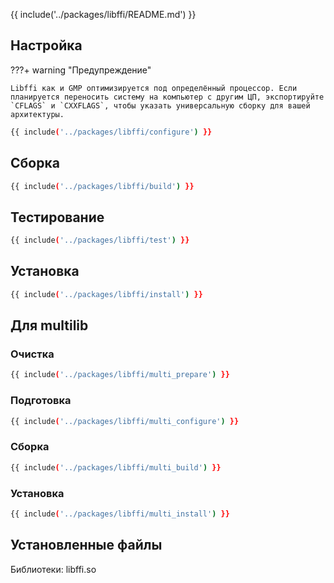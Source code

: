 {{ include('../packages/libffi/README.md') }}

## Настройка

???+ warning "Предупреждение"

    Libffi как и GMP оптимизируется под определённый процессор. Если планируется переносить систему на компьютер с другим ЦП, экспортируйте `CFLAGS` и `CXXFLAGS`, чтобы указать универсальную сборку для вашей архитектуры.

```bash 
{{ include('../packages/libffi/configure') }}
```

## Сборка

```bash 
{{ include('../packages/libffi/build') }}
```

## Тестирование

```bash 
{{ include('../packages/libffi/test') }}
```

## Установка

```bash 
{{ include('../packages/libffi/install') }}
```

## Для multilib

### Очистка

```bash 
{{ include('../packages/libffi/multi_prepare') }}
```

### Подготовка

```bash 
{{ include('../packages/libffi/multi_configure') }}
```

### Сборка

```bash 
{{ include('../packages/libffi/multi_build') }}
```

### Установка

```bash 
{{ include('../packages/libffi/multi_install') }}
```

## Установленные файлы

Библиотеки: libffi.so

